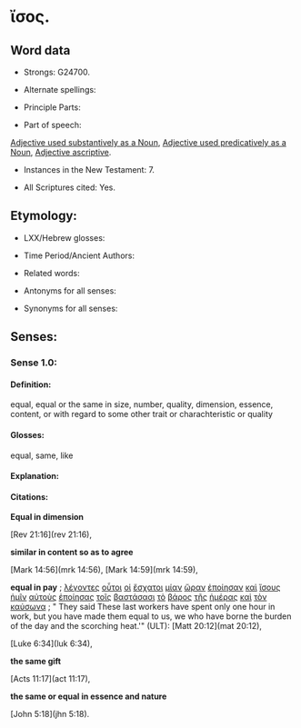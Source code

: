 # ἴσος.

<!-- Status: S3=Needs2ndReview -->
<!-- Lexica used for edits: BDAG, LN, FFM, A-S  -->

## Word data

* Strongs: G24700.

* Alternate spellings:

* Principle Parts: 

* Part of speech: 

[Adjective used substantively as a Noun](http://ugg.readthedocs.io/en/latest/noun_substantive_adj.html),
[Adjective used predicatively as a Noun](http://ugg.readthedocs.io/en/latest/noun_predicate_adj.html),
[Adjective ascriptive](http://ugg.readthedocs.io/en/latest/adjective_ascriptive.html).

* Instances in the New Testament: 7.

* All Scriptures cited: Yes.

## Etymology: 

* LXX/Hebrew glosses: 

* Time Period/Ancient Authors: 

* Related words: 

* Antonyms for all senses:

* Synonyms for all senses: 

## Senses:

### Sense  1.0: 

#### Definition: 

equal, equal or the same in size, number, quality, dimension, essence, content, or with regard to some other trait or charachteristic or quality

#### Glosses: 

equal, same, like

#### Explanation: 

#### Citations: 

**Equal in dimension**

[Rev 21:16](rev 21:16),

**similar in content so as to agree**

[Mark 14:56](mrk 14:56), [Mark 14:59](mrk 14:59),

**equal in pay**
; [λέγοντες](../G30040/01.md) [οὗτοι](../G37780/01.md) [οἱ](../G35880/01.md) [ἔσχατοι](../G20780/01.md) [μίαν](../G15200/01.md) [ὥραν](../G56100/01.md) [ἐποίησαν](../G41600/01.md) [καὶ](../G25320/01.md) [ἴσους](../G24700/01.md) [ἡμῖν](../G14730/01.md) [αὐτοὺς](../G08460/01.md) [ἐποίησας](../G41600/01.md) [τοῖς](../G35880/01.md) [βαστάσασι](../G09410/01.md) [τὸ](../G35880/01.md) [βάρος](../G09220/01.md) [τῆς](../G35880/01.md) [ἡμέρας](../G22500/01.md) [καὶ](../G25320/01.md) [τὸν](../G35880/01.md) [καύσωνα](../G27420/01.md)
; " They said These last workers have spent only one hour in work, but you have made them equal to us, we who have borne the burden of the day and the scorching heat.'" (ULT): 
[Matt 20:12](mat 20:12), 

[Luke 6:34](luk 6:34),

**the same gift**

[Acts 11:17](act 11:17),

**the same or equal in essence and nature**

[John 5:18](jhn 5:18).  

